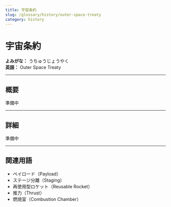 ```yaml
---
title: 宇宙条約
slug: /glossary/history/outer-space-treaty
category: history
---
```


# 宇宙条約

**よみがな：** うちゅうじょうやく  
**英語：** Outer Space Treaty 

---

## 概要

準備中

---

## 詳細

準備中

---

## 関連用語

- ペイロード（Payload）
- ステージ分離（Staging）
- 再使用型ロケット（Reusable Rocket）
- 推力（Thrust）
- 燃焼室（Combustion Chamber）

